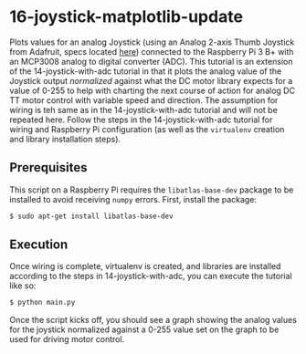 # 16-joystick-matplotlib-update

Plots values for an analog Joystick (using an Analog 2-axis Thumb Joystick from Adafruit, specs
located [here](http://adafru.it/512)) connected to the Raspberry Pi 3 B+ with an MCP3008 analog to
digital converter (ADC). This tutorial is an extension of the 14-joystick-with-adc tutorial in that it
plots the analog value of the Joystick output *normalized* against what the DC motor library expects for
a value of 0-255 to help with charting the next course of action for analog DC TT motor control with
variable speed and direction. The assumption for wiring is teh same as in the 14-joystick-with-adc
tutorial and will not be repeated here. Follow the steps in the 14-joystick-with-adc tutorial for wiring
and Raspberry Pi configuration (as well as the `virtualenv` creation and library installation steps).

## Prerequisites

This script on a Raspberry Pi requires the `libatlas-base-dev` package to be installed to avoid receiving
`numpy` errors. First, install the package:

```bash
$ sudo apt-get install libatlas-base-dev
```

## Execution

Once wiring is complete, virtualenv is created, and libraries are installed according to the steps in
14-joystick-with-adc, you can execute the tutorial like so:

```bash
$ python main.py
```

Once the script kicks off, you should see a graph showing the analog values for the joystick normalized
against a 0-255 value set on the graph to be used for driving motor control.
